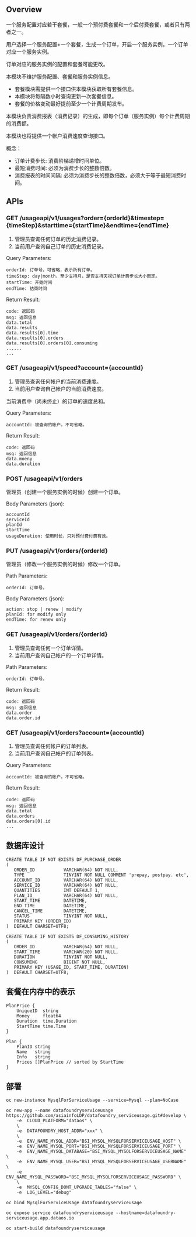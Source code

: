 
## Overview

一个服务配置对应若干套餐，一般一个预付费套餐和一个后付费套餐，或者只有两者之一。

用户选择一个服务配置+一个套餐，生成一个订单，开启一个服务实例。一个订单对应一个服务实例。

订单对应的服务实例的配置和套餐可能更改。

本模块不维护服务配置、套餐和服务实例信息。
 * 套餐模块需提供一个接口供本模块获取所有套餐信息。
 * 本模块将每隔数小时查询更新一次套餐信息。
 * 套餐的价格变动最好提前至少一个计费周期发布。

本模块负责消费报表（消费记录）的生成，即每个订单（服务实例）每个计费周期的消费额。

本模块也将提供一个帐户消费速度查询接口。

概念：
* 订单计费步长: 消费阶梯递增时间单位。
* 最短消费时间: 必须为消费步长的整数倍数。
* 消费报表的时间间隔: 必须为消费步长的整数倍数，必须大于等于最短消费时间。

## APIs

### GET /usageapi/v1/usages?order={orderId}&timestep={timeStep}&starttime={startTime}&endtime={endTime}

1. 管理员查询任何订单的历史消费记录。
1. 当前用户查询自己订单的历史消费记录。

Query Parameters:
```
orderId: 订单号。可省略，表示所有订单。
timeStep: day|month，至少支持月，是否支持天视订单计费步长大小而定。
startTime: 开始时间
endTime: 结束时间
```

Return Result:
```
code: 返回码
msg: 返回信息
data.total
data.results
data.results[0].time
data.results[0].orders
data.results[0].orders[0].consuming
......
...
```

### GET /usageapi/v1/speed?account={accountId}

1. 管理员查询任何帐户的当前消费速度。
1. 当前用户查询自己帐户的当前消费速度。

当前消费中（尚未终止）的订单的速度总和。

Query Parameters:
```
accountId: 被查询的帐户。不可省略。
```

Return Result:
```
code: 返回码
msg: 返回信息
data.moeny
data.duration
```

### POST /usageapi/v1/orders

管理员（创建一个服务实例的时候）创建一个订单。

Body Parameters (json):
```
accountId
serviceId
planId
startTime
usageDuration: 使用时长，只对预付费付费有效。
```

### PUT /usageapi/v1/orders/{orderId}

管理员（修改一个服务实例的时候）修改一个订单。

Path Parameters:
```
orderId: 订单号。
```

Body Parameters (json):
```
action: stop | renew | modify
planId: for modify only
endTime: for renew only
```

### GET /usageapi/v1/orders/{orderId}

1. 管理员查询任何一个订单详情。
1. 当前用户查询自己帐户的一个订单详情。

Path Parameters:
```
orderId: 订单号。
```

Return Result:
```
code: 返回码
msg: 返回信息
data.order
data.order.id
```

### GET /usageapi/v1/orders?account={accountId}

1. 管理员查询任何帐户的订单列表。
1. 当前用户查询自己帐户的订单列表。

Query Parameters:
```
accountId: 被查询的帐户。不可省略。
```

Return Result:
```
code: 返回码
msg: 返回信息
data.total
data.orders
data.orders[0].id
...
```

## 数据库设计

```
CREATE TABLE IF NOT EXISTS DF_PURCHASE_ORDER
(
   ORDER_ID           VARCHAR(64) NOT NULL,
   TYPE               TINYINT NOT NULL COMMENT 'prepay, postpay. etc',
   ACCOUNT_ID         VARCHAR(64) NOT NULL,
   SERVICE_ID         VARCHAR(64) NOT NULL,
   QUANTITIES         INT DEFAULT 1,
   PLAN_ID            VARCHAR(64) NOT NULL,
   START_TIME         DATETIME,
   END_TIME           DATETIME,
   CANCEL_TIME        DATETIME,
   STATUS             TINYINT NOT NULL,
   PRIMARY KEY (ORDER_ID)
)  DEFAULT CHARSET=UTF8;

CREATE TABLE IF NOT EXISTS DF_CONSUMING_HISTORY
(
   ORDER_ID           VARCHAR(64) NOT NULL,
   START_TIME         VARCHAR(20) NOT NULL,
   DURATION           TINYINT NOT NULL,
   CONSUMING          BIGINT NOT NULL,
   PRIMARY KEY (USAGE_ID, START_TIME, DURATION)
)  DEFAULT CHARSET=UTF8;
```

## 套餐在内存中的表示

```golang
PlanPrice {
    UniqueID  string
    Money     float64
    Duration  time.Duration
    StartTime time.Time
}

Plan {
    PlanID string
    Name   string
    Info   string
    Prices []PlanPrice // sorted by StartTime
}
```

## 部署

```
oc new-instance MysqlForServiceUsage --service=Mysql --plan=NoCase

oc new-app --name datafoundryserviceusage https://github.com/asiainfoLDP/datafoundry_serviceusage.git#develop \
    -e  CLOUD_PLATFORM="dataos" \
    \
    -e  DATAFOUNDRY_HOST_ADDR="xxx" \
    \
    -e  ENV_NAME_MYSQL_ADDR="BSI_MYSQL_MYSQLFORSERVICEUSAGE_HOST" \
    -e  ENV_NAME_MYSQL_PORT="BSI_MYSQL_MYSQLFORSERVICEUSAGE_PORT" \
    -e  ENV_NAME_MYSQL_DATABASE="BSI_MYSQL_MYSQLFORSERVICEUSAGE_NAME" \
    -e  ENV_NAME_MYSQL_USER="BSI_MYSQL_MYSQLFORSERVICEUSAGE_USERNAME" \
    -e  ENV_NAME_MYSQL_PASSWORD="BSI_MYSQL_MYSQLFORSERVICEUSAGE_PASSWORD" \
    \
    -e  MYSQL_CONFIG_DONT_UPGRADE_TABLES="false" \
    -e  LOG_LEVEL="debug"

oc bind MysqlForServiceUsage datafoundryserviceusage

oc expose service datafoundryserviceusage --hostname=datafoundry-serviceusage.app.dataos.io

oc start-build datafoundryserviceusage

```